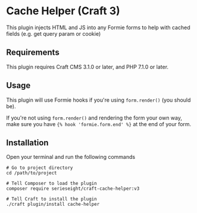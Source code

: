 # Cache Helper (Craft 3)

This plugin injects HTML and JS into any Formie forms to help with cached fields (e.g. get query param or cookie)

## Requirements

This plugin requires Craft CMS 3.1.0 or later, and PHP 7.1.0 or later.

## Usage

This plugin will use Formie hooks if you're using `form.render()` (you should be).

If you're not using `form.render()` and rendering the form your own way, make sure you have `{% hook 'formie.form.end' %}` at the end of your form.

## Installation
Open your terminal and run the following commands

```
# Go to project directory
cd /path/to/project

# Tell Composer to load the plugin
composer require serieseight/craft-cache-helper:v3

# Tell Craft to install the plugin
./craft plugin/install cache-helper
```
